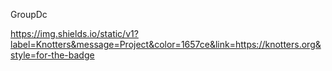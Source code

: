 GroupDc

https://img.shields.io/static/v1?label=Knotters&message=Project&color=1657ce&link=https://knotters.org&style=for-the-badge

